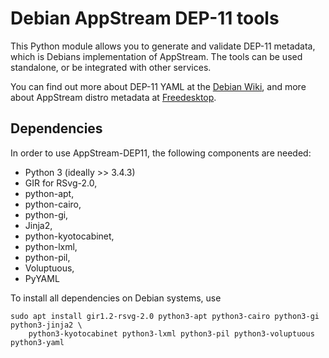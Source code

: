 # Debian AppStream DEP-11 tools

This Python module allows you to generate and validate DEP-11 metadata,
which is Debians implementation of AppStream.
The tools can be used standalone, or be integrated with other services.

You can find out more about DEP-11 YAML at the [Debian Wiki](https://wiki.debian.org/DEP-11), and more about
AppStream distro metadata at [Freedesktop](http://www.freedesktop.org/software/appstream/docs/chap-DistroData.html#sect-AppStream-ASXML).

## Dependencies
In order to use AppStream-DEP11, the following components are needed:
 * Python 3 (ideally >> 3.4.3)
 * GIR for RSvg-2.0,
 * python-apt,
 * python-cairo,
 * python-gi,
 * Jinja2,
 * python-kyotocabinet,
 * python-lxml,
 * python-pil,
 * Voluptuous,
 * PyYAML

To install all dependencies on Debian systems, use
```ShellSession
sudo apt install gir1.2-rsvg-2.0 python3-apt python3-cairo python3-gi python3-jinja2 \
    python3-kyotocabinet python3-lxml python3-pil python3-voluptuous python3-yaml
```
